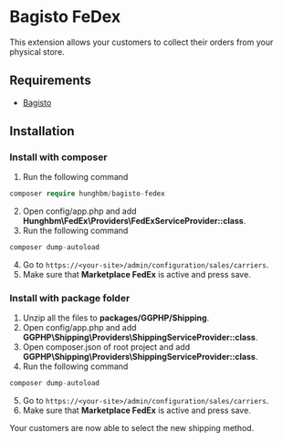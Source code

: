# Bagisto FeDex
This extension allows your customers to collect their orders from your physical store.

## Requirements
- [Bagisto](https://github.com/bagisto/bagisto)

## Installation

### Install with composer
1. Run the following command
```php
composer require hunghbm/bagisto-fedex
```
2. Open config/app.php and add **Hunghbm\FedEx\Providers\FedExServiceProvider::class**.
3. Run the following command
```php
composer dump-autoload
```
4. Go to `https://<your-site>/admin/configuration/sales/carriers`.
5. Make sure that **Marketplace FedEx** is active and press save.

### Install with package folder
1. Unzip all the files to **packages/GGPHP/Shipping**.
2. Open config/app.php and add **GGPHP\Shipping\Providers\ShippingServiceProvider::class**.
3. Open composer.json of root project and add **GGPHP\Shipping\Providers\ShippingServiceProvider::class**.
4. Run the following command
```php
composer dump-autoload
```
5. Go to `https://<your-site>/admin/configuration/sales/carriers`.
6. Make sure that **Marketplace FedEx** is active and press save.

Your customers are now able to select the new shipping method.
